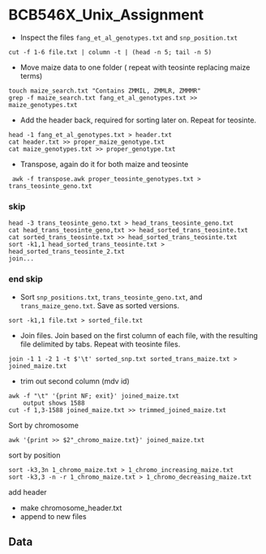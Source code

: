 # BCB546X_Unix_Assignment
* Inspect the files `fang_et_al_genotypes.txt` and `snp_position.txt`

```
cut -f 1-6 file.txt | column -t | (head -n 5; tail -n 5)

```

* Move maize data to one folder ( repeat with teosinte replacing maize terms)

```
touch maize_search.txt "Contains ZMMIL, ZMMLR, ZMMMR"
grep -f maize_search.txt fang_et_al_genotypes.txt >> maize_genotypes.txt
```
* Add the header back, required for sorting later on. Repeat for teosinte.
```
head -1 fang_et_al_genotypes.txt > header.txt
cat header.txt >> proper_maize_genotype.txt
cat maize_genotypes.txt >> proper_genotype.txt
```
* Transpose, again do it for both maize and teosinte
```
 awk -f transpose.awk proper_teosinte_genotypes.txt > trans_teosinte_geno.txt
```
### skip
```
head -3 trans_teosinte_geno.txt > head_trans_teosinte_geno.txt
cat head_trans_teosinte_geno,txt >> head_sorted_trans_teosinte.txt
cat sorted_trans_teosinte.txt >> head_sorted_trans_teosinte.txt
sort -k1,1 head_sorted_trans_teosinte.txt > head_sorted_trans_teosinte_2.txt
join...
```
###  end skip





* Sort `snp_positions.txt`, `trans_teosinte_geno.txt`, and `trans_maize_geno.txt`. Save as sorted versions.
```
sort -k1,1 file.txt > sorted_file.txt
```
* Join files. Join based on the first column of each file, with the resulting file delimited by tabs. Repeat with teosinte files.
```
join -1 1 -2 1 -t $'\t' sorted_snp.txt sorted_trans_maize.txt > joined_maize.txt
```

* trim out second column (mdv id)
```
awk -f "\t" '{print NF; exit}' joined_maize.txt
	output shows 1588
cut -f 1,3-1588 joined_maize.txt >> trimmed_joined_maize.txt
```


Sort by chromosome
```
awk '{print >> $2"_chromo_maize.txt}' joined_maize.txt
```
sort by position
```
sort -k3,3n 1_chromo_maize.txt > 1_chromo_increasing_maize.txt
sort -k3,3 -n -r 1_chromo_maize.txt > 1_chromo_decreasing_maize.txt
```
add header
* make chromosome_header.txt
* append to new files

## Data 
<!--stackedit_data:
eyJoaXN0b3J5IjpbMTM0NzYzMjg5MiwxMDIzNjI0NTA5LC02Nj
I1NjQ2NCwxMjIxNzU5NzU4LDE0ODEyNjkxNzYsLTEyMjk4NjQw
ODgsLTE3OTc2NDMxNzMsLTg4MjUyNDkwNCwtMTgyMTA2NzgyNy
w4NTA1MDY5NzUsLTMwODUzMDI2MCwxMTQzNjYyNTYxLC0xOTU4
NjAyMzcwLDE2MjYxNjA0MSwtNzYwODI3OTU4LDMyMDQ5NTM3Mi
w2NjM1NzI5MjIsLTE3Mjc5NzI5MTQsNjEyMjcwNSw5MjY2NDM2
NDNdfQ==
-->